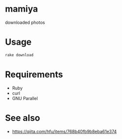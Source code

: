 # mamiya
downloaded photos

# Usage
```zsh
rake download
```

# Requirements
- Ruby
- curl
- GNU Parallel

# See also
- https://qiita.com/hfu/items/768b40fb9b8eba61e374
